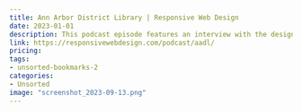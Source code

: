 ```yaml
---
title: Ann Arbor District Library | Responsive Web Design
date: 2023-01-01
description: This podcast episode features an interview with the design team behind the responsive redesign of the Ann Arbor District Library's website, providing insights into their process and decision-making.
link: https://responsivewebdesign.com/podcast/aadl/
pricing: 
tags: 
- unsorted-bookmarks-2 
categories: 
- Unsorted 
image: "screenshot_2023-09-13.png"
---
```

